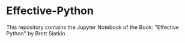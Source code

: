 # Effective-Python
This repository contains the Jupyter Notebook of the Book: "Effective Python" by Brett Slatkin
